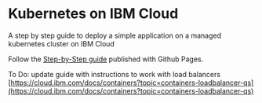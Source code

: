 # Kubernetes on IBM Cloud

A step by step guide to deploy a simple application on a managed kubernetes cluster on IBM Cloud

Follow the [Step-by-Step guide](https://fedacc.github.io/kubernetes-ibm-cloud-getting-started) published with Github Pages.

To Do: update guide with instructions to work with load balancers [https://cloud.ibm.com/docs/containers?topic=containers-loadbalancer-qs](https://cloud.ibm.com/docs/containers?topic=containers-loadbalancer-qs)
